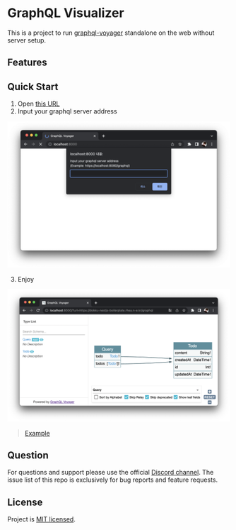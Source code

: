# GraphQL Visualizer

This is a project to run [graphql-voyager](https://github.com/IvanGoncharov/graphql-voyager) standalone on the web without server setup.

## Features

## Quick Start

1. Open [this URL](https://graphql-visualizer.rhea-so.link)
2. Input your graphql server address

![test image](./images/test-image-2.png)

3. Enjoy

![test image](./images/test-image-1.png)

> [Example](https://graphql-visualizer.rhea-so.link/?url=https://swapi-graphql.netlify.app/.netlify/functions/index)

## Question

For questions and support please use the official [Discord channel](https://discord.gg/g4RTffnTa5). The issue list of this repo is exclusively for bug reports and feature requests.

## License

Project is [MIT licensed](./LICENSE).
